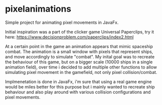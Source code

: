 # pixelanimations
Simple project for animating pixel movements in JavaFx.

Initial inspiration was a part of the clicker game Universal Paperclips, try it here:
https://www.decisionproblem.com/paperclips/index2.html

At a certain point in the game an animation appears that mimic spaceship combat. 
The animation is a small window with pixels that represent ships, and move accordingly to simulate "combat". My inital goal was to recreate the behaviour of this game, but on a bigger scale (10000 ships in a single animation field), over time i decided to add multiple other functions to allow simulating pixel movement in the gamefield, not only pixel collision/combat.

Implmenetation is done in JavaFx, i'm sure that using a real game engine would be miles better for this purpose but i mainly wanted to recreate ship behaviour and also play around with various collision configurations and pixel movements.
